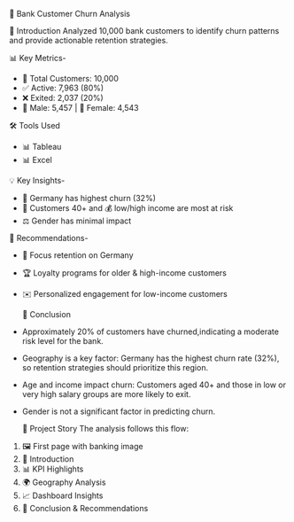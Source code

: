  🏦 Bank Customer Churn Analysis

📌 Introduction
Analyzed 10,000 bank customers to identify churn patterns and provide actionable retention strategies.  

📊 Key Metrics-
- 👥 Total Customers: 10,000  
- ✅ Active: 7,963 (80%)  
- ❌ Exited: 2,037 (20%)  
- 👨 Male: 5,457 | 👩 Female: 4,543  

 🛠 Tools Used
- 📊 Tableau  
- 📊 Excel  


 💡 Key Insights-
- 👨 Germany has highest churn (32%)  
- 👵 Customers 40+ and 💰 low/high income are most at risk  
- ⚖️ Gender has minimal impact  


 🎯 Recommendations-
- 🎯 Focus retention on Germany  
- 🏆 Loyalty programs for older & high-income customers  
- ✉️ Personalized engagement for low-income customers  


  📝 Conclusion
- Approximately 20% of customers have churned,indicating a moderate risk level for the bank.  
- Geography is a key factor: Germany has the highest churn rate (32%), so retention strategies should prioritize this region.  
- Age and income impact churn: Customers aged 40+ and those in low or very high salary groups are more likely to exit.  
- Gender is not a significant factor in predicting churn.

  📖 Project Story
The analysis follows this flow:  
1. 🖼 First page with banking image  
2. 📌 Introduction  
3. 📊 KPI Highlights  
4. 🌍 Geography Analysis  
5. 📈 Dashboard Insights  
6. 📝 Conclusion & Recommendations



